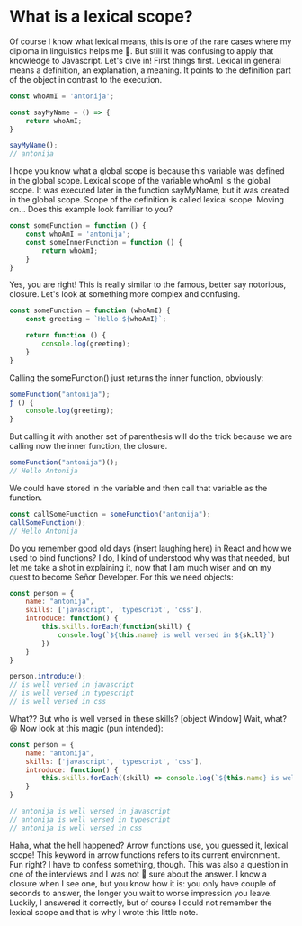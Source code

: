 # What is a lexical scope?

Of course I know what lexical means, this is one of the rare cases where my diploma in linguistics helps me 💪. But still it was confusing to apply that knowledge to Javascript. Let's dive in! First things first. Lexical in general means a definition, an explanation, a meaning. It points to the definition part of the object in contrast to the execution.

```javascript
const whoAmI = 'antonija';

const sayMyName = () => {
    return whoAmI;
}

sayMyName();
// antonija
```

I hope you know what a global scope is because this variable was defined in the global scope. Lexical scope of the variable whoAmI is the global scope. It was executed later in the function sayMyName, but it was created in the global scope. Scope of the definition is called lexical scope. Moving on... Does this example look familiar to you?

```javascript
const someFunction = function () {
    const whoAmI = 'antonija';
    const someInnerFunction = function () {
        return whoAmI;
    }
}
```

Yes, you are right! This is really similar to the famous, better say notorious, closure. Let's look at something more complex and confusing.

```javascript
const someFunction = function (whoAmI) {
    const greeting = `Hello ${whoAmI}`;

    return function () {
        console.log(greeting);
    }
}
```

Calling the someFunction() just returns the inner function, obviously:

```javascript
someFunction("antonija");
ƒ () {
    console.log(greeting);
}
```

But calling it with another set of parenthesis will do the trick because we are calling now the inner function, the closure.

```javascript
someFunction("antonija")();
// Hello Antonija
```

We could have stored in the variable and then call that variable as the function.

```javascript
const callSomeFunction = someFunction("antonija");
callSomeFunction();
// Hello Antonija
```

Do you remember good old days (insert laughing here) in React and how we used to bind functions? I do, I kind of understood why was that needed, but let me take a shot in explaining it, now that I am much wiser and on my quest to become Señor Developer. For this we need objects:

```javascript
const person = {
    name: "antonija",
    skills: ['javascript', 'typescript', 'css'],
    introduce: function() {
        this.skills.forEach(function(skill) {
            console.log(`${this.name} is well versed in ${skill}`)
        })
    }
}

person.introduce();
// is well versed in javascript
// is well versed in typescript
// is well versed in css

```

What?? But who is well versed in these skills? [object Window] Wait, what? 😆 Now look at this magic (pun intended):

```javascript
const person = {
    name: "antonija",
    skills: ['javascript', 'typescript', 'css'],
    introduce: function() {
        this.skills.forEach((skill) => console.log(`${this.name} is well versed in ${skill}`))
    }
}

// antonija is well versed in javascript
// antonija is well versed in typescript
// antonija is well versed in css
```

Haha, what the hell happened? Arrow functions use, you guessed it, lexical scope! This keyword in arrow functions refers to its current environment. Fun right? I have to confess something, though. This was also a question in one of the interviews and I was not 💯 sure about the answer. I know a closure when I see one, but you know how it is: you only have couple of seconds to answer, the longer you wait to worse impression you leave. Luckily, I answered it correctly, but of course I could not remember the lexical scope and that is why I wrote this little note.
